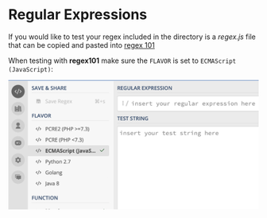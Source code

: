 # Regular Expressions

If you would like to test your regex included in the directory is a _regex.js_ file that can be copied and pasted into [regex 101](https://regex101.com/)

When testing with **regex101** make sure the `FLAVOR` is set to `ECMAScript (JavaScript)`:

![flavor](https://github.com/epubknowledge/contents/blob/main/regex/flaver.png)
